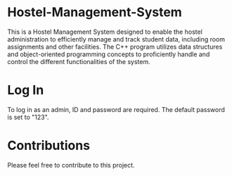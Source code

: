# Hostel-Management-System
This is a Hostel Management System designed to enable the hostel administration to efficiently manage and track student data, including room assignments and other facilities.
The C++ program utilizes data structures and object-oriented programming concepts to proficiently handle and control the different functionalities of the system.

<h1>Log In</h1>
To log in as an admin, ID and password are required. The default password is set to "123".

<h1>Contributions</h1>
Please feel free to contribute to this project.
